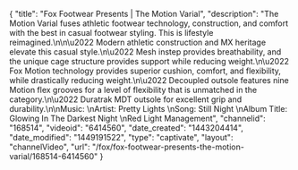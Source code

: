 {
    "title": "Fox Footwear Presents | The Motion Varial",
    "description": "The Motion Varial fuses athletic footwear technology, construction, and comfort with the best in casual footwear styling. This is lifestyle reimagined.\n\n\u2022 Modern athletic construction and MX heritage elevate this casual style.\n\u2022 Mesh instep provides breathability, and the unique cage structure provides support while reducing weight.\n\u2022 Fox Motion technology provides superior cushion, comfort, and flexibility, while drastically reducing weight.\n\u2022 Decoupled outsole features nine Motion flex grooves for a level of flexibility that is unmatched in the category.\n\u2022 Duratrak MDT outsole for excellent grip and durability.\n\nMusic: \nArtist: Pretty Lights \nSong: Still Night \nAlbum Title: Glowing In The Darkest Night \nRed Light Management",
    "channelid": "168514",
    "videoid": "6414560",
    "date_created": "1443204414",
    "date_modified": "1449191522",
    "type": "captivate",
    "layout": "channelVideo",
    "url": "\/fox\/fox-footwear-presents-the-motion-varial\/168514-6414560"
}